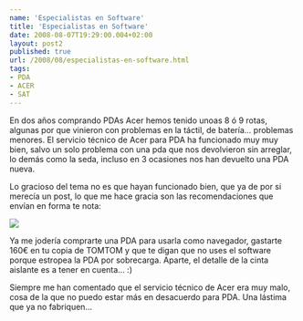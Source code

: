 ```yaml
---
name: 'Especialistas en Software'
title: 'Especialistas en Software'
date: 2008-08-07T19:29:00.004+02:00
layout: post2
published: true
url: /2008/08/especialistas-en-software.html
tags: 
- PDA
- ACER
- SAT
---
```


En dos años comprando PDAs Acer hemos tenido unoas 8 ó 9 rotas, algunas por que vinieron con problemas en la táctil, de batería... problemas menores. El servicio técnico de Acer para PDA ha funcionado muy muy bien, salvo un solo problema con una pda que nos devolvieron sin arreglar, lo demás como la seda, incluso en 3 ocasiones nos han devuelto una PDA nueva.  
  
Lo gracioso del tema no es que hayan funcionado bien, que ya de por si merecía un post, lo que me hace gracia son las recomendaciones que envían en forma te nota:  
  
[![](http://4.bp.blogspot.com/_XzuP3e63Ok8/SJsxpS_FLMI/AAAAAAAAA9k/xHZ_-WFu6c4/s200/07082008288_red.jpg)](http://4.bp.blogspot.com/_XzuP3e63Ok8/SJsxpS_FLMI/AAAAAAAAA9k/xHZ_-WFu6c4/s1600-h/07082008288_red.jpg)  
  
Ya me jodería comprarte una PDA para usarla como navegador, gastarte 160€ en tu copia de TOMTOM y que te digan que no uses el software porque estropea la PDA por sobrecarga. Aparte, el detalle de la cinta aislante es a tener en cuenta... :)  
  
Siempre me han comentado que el servicio técnico de Acer era muy malo, cosa de la que no puedo estar más en desacuerdo para PDA. Una lástima que ya no fabriquen...